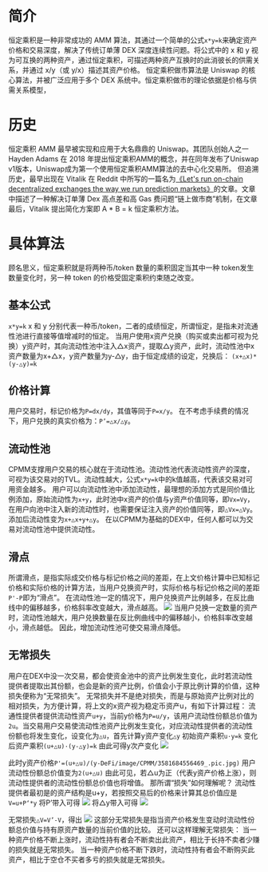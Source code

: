 # 简介
恒定乘积是一种非常成功的 AMM 算法，其通过一个简单的公式```x*y=k```来确定资产价格和交易深度，解决了传统订单薄 DEX 深度连续性问题。将公式中的 x 和 y 视为可互换的两种资产，通过恒定乘积，可描述两种资产互换时的此消彼长的供需关系，并通过 x/y（或 y/x）描述其资产价格。
恒定乘积做市算法是 Uniswap 的核心算法，并被广泛应用于多个 DEX 系统中。恒定乘积做市的理论依据是价格与供需关系模型，

# 历史
恒定乘积 AMM 最早被实现和应用于大名鼎鼎的 Uniswap。其团队创始人之一 Hayden Adams 在 2018 年提出恒定乘积AMM的概念，并在同年发布了Uniswap v1版本，Uniswap成为第一个使用恒定乘积AMM算法的去中心化交易所。
但追溯历史，最早出现在 Vitalik 在 Reddit 中所写的一篇名为[《Let's run on-chain decentralized exchanges the way we run prediction markets》](https://www.reddit.com/r/ethereum/comments/55m04x/lets_run_onchain_decentralized_exchanges_the_way/)的文章。文章中描述了一种解决订单薄 Dex 高点差和高 Gas 费问题“链上做市商”机制，在文章最后，Vitalik 提出简化方案即 A * B = k 恒定乘积方法。

# 具体算法
顾名思义，恒定乘积就是将两种币/token 数量的乘积固定当其中一种 token发生数量变化时，另一种 token 的价格受固定乘积约束随之改变。

## 基本公式
```x*y=k```
x 和 y 分别代表一种币/token，二者的成绩恒定，所谓恒定，是指未对流通性池进行直接等值增减时的恒定。
当用户使用x资产兑换（购买或卖出都可视为兑换）y资产时，其向流动性池中注入△x资产，提取△y资产，此时，流动性池中x资产数量为x+△x，y资产数量为y-△y，由于恒定成绩的设定，兑换后：
``(x+△x)*(y-△y)=k``

## 价格计算
用户交易时，标记价格为``P=dx/dy``，其值等同于``P=x/y``。
在不考虑手续费的情况下，用户兑换的真实价格为：``P’=△x/△y``。

## 流动性池
CPMM支撑用户交易的核心就在于流动性池。流动性池代表流动性资产的深度，可视为该交易对的TVL。流动性越大，公式``x*y=k``中的k值越高，代表该交易对可用资金越多。
用户可以向流动性池中添加流动性，最理想的添加方式是同价值比例添加，原始流动性为``x+y``，此时池中x资产的价值与y资产价值同等，即``Vx=Vy``，在用户向池中注入新的流动性时，也需要保证注入资产的价值同等，即``△Vx=△Vy``。添加后流动性变为``x+△x+y+△y``。
在以CPMM为基础的DEX中，任何人都可以为交易对流动性池中提供流动性。

## 滑点
所谓滑点，是指实际成交价格与标记价格之间的差距，在上文价格计算中已知标记价格和实际价格的计算方法，当用户兑换资产时，实际价格与标记价格之间的差距``P'-P``即为“滑点”。
在流动性池一定的情况下，用户兑换资产比例越多，在反比曲线中的偏移越多，价格斜率改变越大，滑点越高。
<img src="./image/CPMM/3561684545037_.pic.jpg" weidh=400/>
当用户兑换一定数量的资产时，流动性池越大，用户兑换数量在反比例曲线中的偏移越小，价格斜率改变越小，滑点越低。
因此，增加流动性池可使交易滑点降低。

## 无常损失
用户在DEX中没一次交易，都会使资金池中的资产比例发生变化，此时若流动性提供者提取出其份额，也会是新的资产比例，价值会小于原比例计算的价值，这种损失便称为“无常损失”。
无常损失并不是绝对损失，而是与原始资产比例对比的相对损失，为方便计算，将上文的x资产视为稳定币资产u，有如下计算过程：
流通性提供者提供流动性资产``u+y``，当前y价格为``P=u/y``，该用户流动性份额总价值为``2u``。当交易用户交易使流动性池资产比例发生变化，对应流动性提供者的流动性份额也将发生变化，设变化为``△u``，首先计算y资产变化``△y``
初始资产乘积``u·y=k`` 
变化后资产乘积``(u+△u)·(y-△y)=k``
由此可得y次产变化
<img src="./image/CPMM/3571684553638_.pic.jpg" weith=200/>

此时y资产价格``P'=(u+△u)/(y-DeFi/image/CPMM/3581684556469_.pic.jpg)``
用户流动性份额总价值变为``2(u+△u)``
由此可见，若△u为正（代表y资产价格上涨），则流动性提供者的流动性份额总价值也将增值。
那所谓“损失”如何理解呢？
流动性提供者最初是的资产结构是u+y，若按照交易后的价格来计算其总价值应是
``V=u+P‘*y``
将P’带入可得
<img src="./image/CPMM/3581684556469_.pic.jpg" weith=200 />
将△y带入可得
<img src="./image/CPMM/3601684557012_.pic.jpg" weith=200 />

无常损失``△V=V’-V``，得出
<img src="./image/CPMM/3611684557329_.pic.jpg" weith=200 />
这部分无常损失是指当资产价格发生变动时流动性份额总价值与持有原资产数量的当前价值的比较。
还可以这样理解无常损失：
当一种资产价格不断上涨时，流动性持有者会不断卖出此资产，相比于长持不卖者少赚的损失就是无常损失。
当一种资产价格不断下跌时，流动性持有者会不断购买此资产，相比于空仓不买者多亏的损失就是无常损失。








